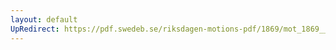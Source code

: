```yaml
---
layout: default
UpRedirect: https://pdf.swedeb.se/riksdagen-motions-pdf/1869/mot_1869__ak__00024.pdf
---
```

